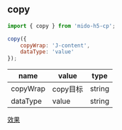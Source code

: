 ## copy

```js
import { copy } from 'mido-h5-cp';

copy({
	copyWrap: 'J-content',
	dataType: 'value'
});
```

| name | value | type |
| ------ | ------ | ------ |
| copyWrap | copy目标 | string |
| dataType | value | string |

[效果](https://zyxpz.github.io/mido-h5-cp/dist/web/copy/Basic)